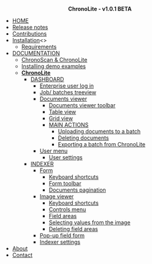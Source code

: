 <!-- docs/_sidebar.md -->

<p style="text-align: center;"><b>ChronoLite - v1.0.1 <span 
    class="beta_chip">BETA</span></b>
    <!--<br />
    <small style="text-align: center; font-size:x-small; color: #b7b7b7">Last updated. Oct. 2020</small>-->
    </p>
    
* [HOME](./)
* [Release notes](./release-notes/index)
* [Contributions](./contributions/index)
* [Installation](./installation/index)<>
  * [Requirements](./installation/requirements/index)
* [DOCUMENTATION](./documentation/index)
  * [ChronoScan & ChronoLite](./documentation/chronoscan-and-chronolite/index)
  * [Installing demo examples](./documentation/installing-demo-jobs/index)
  * [**ChronoLite**](./documentation/chronolite/index)
    * [DASHBOARD](./documentation/chronolite/dashboard/index?id=dashboard)
      * [Enterprise user log in](./documentation/chronolite/dashboard/enterprise-login/index)
      * [Job/ batches treeview](./documentation/chronolite/dashboard/index?id=job-batches-treeview)
      * [Documents viewer](./documentation/chronolite/dashboard/index?id=documents-viewer)
        * [Documents viewer toolbar](./documentation/chronolite/dashboard/index?id=documents-viewer-toolbar)
        * [Table view](./documentation/chronolite/dashboard/index?id=table-view)
        * [Grid view](./documentation/chronolite/dashboard/index?id=grid-view)
        * [MAIN ACTIONS](./documentation/chronolite/dashboard/main-actions/index)
          * [Uploading documents to a batch](./documentation/chronolite/dashboard/main-actions/uploading-documents)
          * [Deleting documents](./documentation/chronolite/dashboard/main-actions/deleting-documents)
          * [Exporting a batch from ChronoLite](./documentation/chronolite/dashboard/main-actions/exporting-batches)
      * [User menu](./documentation/chronolite/dashboard/index?id=user-menu)
        * [User settings](./documentation/chronolite/dashboard/index?id=user-settings)
    * [INDEXER](./documentation/chronolite/indexer/index)
      * [Form](./documentation/chronolite/indexer/form/index)
        * [Keyboard shortcuts](./documentation/chronolite/indexer/form/index?id=moving-around-fields)
        * [Form toolbar](./documentation/chronolite/indexer/form/toolbar/index)
        * [Documents pagination](./documentation/chronolite/indexer/form/document-pagination/index)
      * [Image viewer](./documentation/chronolite/indexer/image-viewer/index)
        * [Keyboard shortcuts](./documentation/chronolite/indexer/image-viewer/index?id=image-viewer-keyboard-shortcuts)
        * [Controls menu](./documentation/chronolite/indexer/image-viewer/controls-menu/index)
        * [Field areas](./documentation/chronolite/indexer/image-viewer/field-areas/index) 
        * [Selecting values from the image](./documentation/chronolite/indexer/image-viewer/field-areas/index?id=selecting-values-from-the-image)
        * [Deleting field areas](./documentation/chronolite/indexer/image-viewer/field-areas/index?id=deleting-field-areas)
      * [Pop-up field form](./documentation/chronolite/indexer/pop-up-field-form/index)
      * [Indexer settings](./documentation/chronolite/indexer/indexer-settings/index)
* [About](./about/index)
* [Contact](./contact/index)

